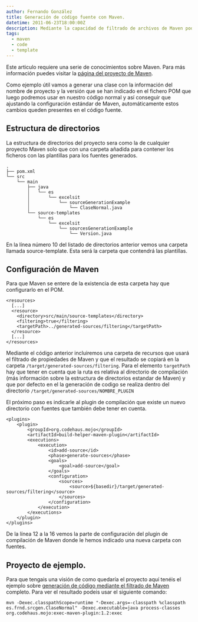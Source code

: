 ```yaml
---
author: Fernando González
title: Generación de código fuente con Maven.
datetime: 2011-06-23T18:00:00Z
description: Mediante la capacidad de filtrado de archivos de Maven podremos generar clases java que posteriormente se compilará formando parte del proyecto como si fuera un fichero de código normal.
tags:
  - maven
  - code
  - template
---
```


Este articulo requiere una serie de conocimientos sobre Maven. Para más información puedes visitar la [página del proyecto de Maven](http://maven.apache.org/).

Como ejemplo útil vamos a generar una clase con la información del nombre de proyecto y la versión que se han indicado en el fichero POM que luego podremos usar en nuestro código normal y así conseguir que ajustando la configuración
estándar de Maven, automáticamente estos cambios queden presentes en el código fuente.

## Estructura de directorios

La estructura de directorios del proyecto sera como la de cualquier proyecto Maven solo que con una carpeta añadida para contener los ficheros con las plantillas para los fuentes generados.

    .
    ├── pom.xml
    └── src
        └── main
            ├── java
            │   └── es
            │       └── excelsit
            │           └── sourceGenerationExample
            │               └── ClaseNormal.java
            └── source-templates
                └── es
                    └── excelsit
                        └── sourcesGenerationExample
                            └── Version.java

En la línea número 10 del listado de directorios anterior vemos una carpeta llamada source-template. Esta será la carpeta que contendrá las plantillas.

## Configuración de Maven

Para que Maven se entere de la existencia de esta carpeta hay que configurarlo en el POM.

    <resources>
      [...]
      <resource>
        <directory>src/main/source-templates</directory>
        <filtering>true</filtering>
        <targetPath>../generated-sources/filtering</targetPath>
      </resource>
      [...]
    </resources>

Mediante el código anterior incluiremos una carpeta de recursos que usará el filtrado de propiedades de Maven y que el resultado se copiará en la carpeta `/target/generated-sources/filtering`. Para el elemento `targetPath` hay que tener en cuenta que la ruta es relativa al directorio de compilación (más información sobre la estructura de directorios estandar de Maven) y que por defecto en el la generación de codigo se realiza dentro del directorio `/target/generated-sources/NOMBRE_PLUGIN`

El próximo paso es indicarle al plugin de compilación que existe un nuevo directorio con fuentes que también debe tener en cuenta.

```
<plugins>
    <plugin>
        <groupId>org.codehaus.mojo</groupId>
        <artifactId>build-helper-maven-plugin</artifactId>
        <executions>
            <execution>
                <id>add-source</id>
                <phase>generate-sources</phase>
                <goals>
                    <goal>add-source</goal>
                </goals>
                <configuration>
                    <sources>
                        <source>${basedir}/target/generated-sources/filtering</source>
                    </sources>
                </configuration>
            </execution>
        </executions>
    </plugin>
</plugins>
```

De la línea 12 a la 16 vemos la parte de configuración del plugin de compilación de Maven donde le hemos indicado una nueva carpeta con fuentes.

## Proyecto de ejemplo.

Para que tengais una visión de como quedaría el proyecto aquí tenéis el ejemplo sobre [generación de código mediante el filtrado de Maven](/uploads/2011/06/23/srcgen.zip) completo. Para ver el resultado podeis usar el siguiente comando:

    mvn -Dexec.classpathScope=runtime "-Dexec.args=-classpath %classpath es.frnd.srcgen.ClaseNormal" -Dexec.executable=java process-classes org.codehaus.mojo:exec-maven-plugin:1.2:exec
